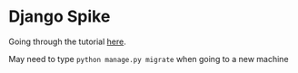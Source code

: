 # Django Spike
Going through the tutorial [here](https://developer.mozilla.org/en-US/docs/Learn/Server-side/Django).

May need to type `python manage.py migrate` when going to a new machine
